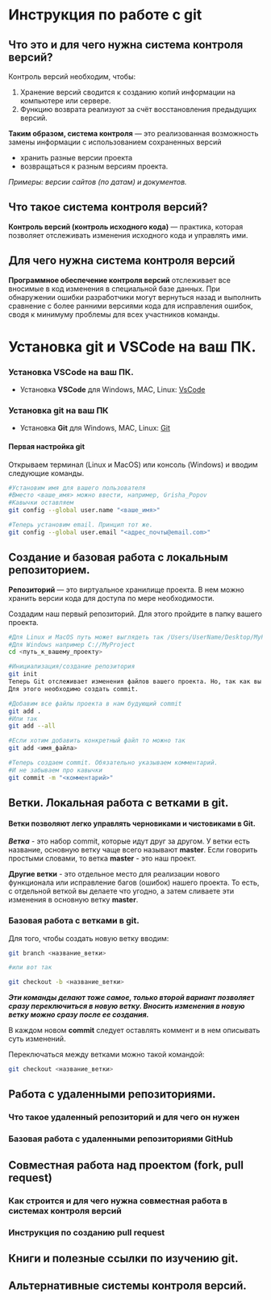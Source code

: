 # Инструкция по работе с git

## Что это и для чего нужна система контроля версий?

Контроль версий необходим, чтобы:
1. Хранение версий сводится к созданию копий информации на компьютере или сервере. 
2. Функцию возврата реализуют за счёт восстановления предыдущих версий.


**Таким образом, система контроля** — это реализованная возможность замены информации
с использованием сохраненных версий
* хранить разные версии проекта
* возвращаться к разным версиям проекта.

*Примеры: версии сайтов (по датам) и документов.*


## Что такое система контроля версий?

**Контроль версий (контроль исходного кода)** — практика, которая позволяет отслеживать
изменения исходного кода и управлять ими.

## Для чего нужна система контроля версий

**Программное обеспечение контроля версий** отслеживает все вносимые в код изменения в специальной базе данных. При обнаружении ошибки разработчики могут вернуться назад и выполнить сравнение с более ранними версиями кода для исправления ошибок, сводя к минимуму проблемы для всех участников команды.

# Установка git и VSCode на ваш ПК.

### Установка VSCode на ваш ПК.
* Установка **VSCode** для Windows, MAC, Linux: [VsCode](https://code.visualstudio.com/Download)

### Установка git на ваш ПК
* Установка **Git** для Windows, MAC, Linux: [Git](https://git-scm.com/downloads)


#### Первая настройка git
Открываем терминал (Linux и MacOS) или консоль (Windows) и вводим следующие команды.
```sh
#Установим имя для вашего пользователя
#Вместо <ваше_имя> можно ввести, например, Grisha_Popov
#Кавычки оставляем
git config --global user.name "<ваше_имя>"

#Теперь установим email. Принцип тот же.
git config --global user.email "<адрес_почты@email.com>"
```

## Создание и базовая работа с локальным репозиторием.
**Репозиторий** — это виртуальное хранилище проекта. В нем можно хранить версии кода для доступа по мере необходимости.

Создадим наш первый репозиторий. Для этого пройдите в папку вашего проекта.
```sh
#Для Linux и MacOS путь может выглядеть так /Users/UserName/Desktop/MyProject
#Для Windows например С://MyProject
cd <путь_к_вашему_проекту>
```
```sh
#Инициализация/создание репозитория
git init
Теперь Git отслеживает изменения файлов вашего проекта. Но, так как вы только создали репозиторий в нем нет вашего кода.
Для этого необходимо создать commit.
```

```sh
#Добавим все файлы проекта в нам будующий commit
git add .
#Или так
git add --all

#Если хотим добавить конкретный файл то можно так
git add <имя_файла> 
```

```sh
#Теперь создаем commit. Обязательно указываем комментарий.
#И не забываем про кавычки
git commit -m "<комментарий>"
```
## Ветки. Локальная работа с ветками в git.

#### Ветки позволяют легко управлять черновиками и чистовиками в Git. 

***Ветка*** - это набор commit, которые идут друг за другом. У ветки есть название, основную ветку чаще всего называют **master**. Если говорить простыми словами, то ветка **master** - это наш проект.

**Другие ветки** - это отдельное место для реализации нового функционала или исправление багов (ошибок) нашего проекта. То есть, с отдельной веткой вы делаете что угодно, а затем сливаете эти изменения в основную ветку **master**.

### Базовая работа с ветками в git.
Для того, чтобы создать новую ветку вводим:
```sh
git branch <название_ветки>

#или вот так

git checkout -b <название_ветки>
```
***Эти команды делают тоже самое, только второй вариант позволяет сразу переключиться в новую ветку. Вносить изменения в новую ветку можно сразу после ее создания.***

В каждом новом **commit** следует оставлять коммент и в нем описывать суть изменений.

Переключаться между ветками можно такой командой:
```sh
git checkout <название_ветки>
```
## Работа с удаленными репозиториями.

### Что такое удаленный репозиторий и для чего он нужен

### Базовая работа с удаленными репозиториями GitHub

## Совместная работа над проектом (fork, pull request)

### Как строится и для чего нужна совместная работа в системах контроля версий

### Инструкция по созданию pull request

## Книги и полезные ссылки по изучению git.

## Альтернативные системы контроля версий.
